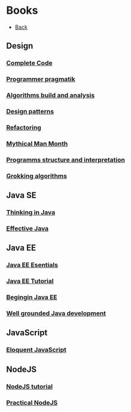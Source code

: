 # Books

+ [Back](../README.md)

## Design
### [Complete Code](design/COMPLETE-CODE.md)
### [Programmer pragmatik](design/PROGRAMMER-PRAGMATIK.md)
### [Algorithms build and analysis](design/ALG-BUILD-ANALYSIS.md)
### [Design patterns](design/DESIGN-PATTERNS.md)
### [Refactoring](design/DESIGN-PATTERNS.md)
### [Mythical Man Month](design/MAN-MONTH.md)
### [Programms structure and interpretation](design/STRUCTURE-INTERPRETATION.md)
### [Grokking algorithms](design/GROKKING-ALGORITHMS.md)
## Java SE
### [Thinking in Java](java-se/THINKING-JAVA.md)
### [Effective Java](java-se/EFFECTIVE-JAVA.md)
## Java EE
### [Java EE Esentials](java-ee/JAVA-EE-ESENTIALS.md)
### [Java EE Tutorial](java-ee/JAVA-EE-TUTOR.md)
### [Begingin Java EE](java-ee/BEGINING-JAVA-EE.md)
### [Well grounded Java development](java-ee/WELL-GROUNDED-JAVA-DEV.md)
## JavaScript
### [Eloquent JavaScript](js/ELOQUENT_JAVASCRIPT.md)
## NodeJS
### [NodeJS tutorial](nodejs/NODEJS-TUTOR.md)
### [Practical NodeJS](nodejs/PRACTICAL-NODEJS.md)
